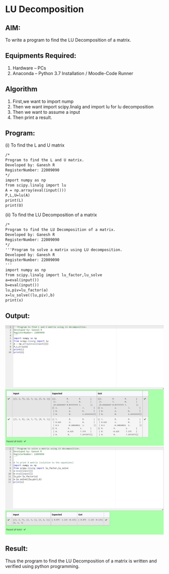# LU Decomposition 

## AIM:
To write a program to find the LU Decomposition of a matrix.

## Equipments Required:
1. Hardware – PCs
2. Anaconda – Python 3.7 Installation / Moodle-Code Runner

## Algorithm
1. First,we want to import nump
2. Then we want import scipy.linalg and import lu for lu decomposition
3. Then we want to assume a input
4. Then print a result.

## Program:
(i) To find the L and U matrix
```
/*
Program to find the L and U matrix.
Developed by: Ganesh R
RegisterNumber: 22009090
*/
import numpy as np
from scipy.linalg import lu
A = np.array(eval(input()))
P,L,U=lu(A)
print(L)
print(U)
```
(ii) To find the LU Decomposition of a matrix
```
/*
Program to find the LU Decomposition of a matrix.
Developed by: Ganesh R
RegisterNumber: 22009090
*/
'''Program to solve a matrix using LU decomposition.
Developed by: Ganesh R
RegisterNumber: 22009090
'''
import numpy as np
from scipy.linalg import lu_factor,lu_solve
a=eval(input())
b=eval(input())
lu,piv=lu_factor(a)
x=lu_solve((lu,piv),b)
print(x)
```

## Output:
![output](./Web%20capture_12-1-2023_124520_lms.ai.saveetha.ac.in.jpeg)
![output](./Web%20capture_12-1-2023_124552_lms.ai.saveetha.ac.in.jpeg)


## Result:
Thus the program to find the LU Decomposition of a matrix is written and verified using python programming.

